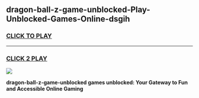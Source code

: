 
## dragon-ball-z-game-unblocked-Play-Unblocked-Games-Online-dsgih
<h3>
<a href="https://premium76.site?title=dragon-ball-z-game-unblocked&ref=24A">CLICK TO PLAY</a></h3>
<hr>

<h3>
<a href="https://premium76.site?title=dragon-ball-z-game-unblocked&ref=24A">CLICK 2 PLAY</a>
  
</h3>

<a href="https://premium76.site?title=dragon-ball-z-game-unblocked&ref=24A"><img src="https://clearcache.store/games.png"></a>


**dragon-ball-z-game-unblocked games unblocked: Your Gateway to Fun and Accessible Online Gaming**
